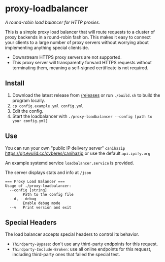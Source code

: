 # proxy-loadbalancer

_A round-robin load balancer for HTTP proxies._

This is a simple proxy load balancer that will route requests to a cluster of proxy backends in a round-robin fashion.
This makes it easy to connect your clients to a large number of proxy servers without worrying about implementing
anything special clientside.

- Downstream HTTPS proxy servers are not supported.
- This proxy server will transparently forward HTTPS requests without terminating them, meaning a self-signed certificate is not required.

## Install

1.  Download the latest release from [/releases](https://git.evulid.cc/cyberes/proxy-loadbalancer/releases) or run `./build.sh` to build the program locally.
2.  `cp config.example.yml config.yml`
3.  Edit the config.
4.  Start the loadbalancer with `./proxy-loadbalancer --config [path to your config.yml]`

## Use

You can run your own "public IP delivery server" `canihazip` <https://git.evulid.cc/cyberes/canihazip> or use the default `api.ipify.org`

An example systemd service `loadbalancer.service` is provided.

The server displays stats and info at `/json`

```
=== Proxy Load Balancer ===
Usage of ./proxy-loadbalancer:
  --config [string]
        Path to the config file
  --d, --debug  
        Enable debug mode
  --v   Print version and exit
```

## Special Headers

The load balancer accepts special headers to control its behavior.

-   `Thirdparty-Bypass`: don't use any third-party endpoints for this request.
-   `Thirdparty-Include-Broken`: use all online endpoints for this request, including third-party ones that failed the special test.

